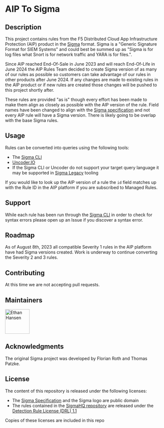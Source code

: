 # AIP To Sigma

## Description
This project contains rules from the F5 Distributed Cloud App Infrastructure Protection (AIP) product in the [Sigma](https://github.com/SigmaHQ/sigma) format. Sigma is a "Generic Signature Format for SIEM Systems" and could best be summed up as "Sigma is for log files what Snort is for network traffic and YARA is for files.". 

Since AIP reached End-Of-Sale in June 2023 and will reach End-Of-Life in June 2024 the AIP Rules Team decided to create Sigma version of as many of our rules as possible so customers can take advantage of our rules in other products after June 2024. If any changes are made to existing rules in the AIP product or if new rules are created those changes will be pushed to this project shortly after. 

These rules are provided "as is" though every effort has been made to make them align as closely as possible with the AIP version of the rule. Field names have been changed to align with the [Sigma specification](https://github.com/SigmaHQ/sigma-specification) and not every AIP rule will have a Sigma version. There is likely going to be overlap with the base Sigma rules. 

## Usage
Rules can be converted into queries using the following tools:
- The [Sigma CLI](https://github.com/SigmaHQ/sigma-cli)
- [Uncoder.IO](https://uncoder.io/)
- If the Sigma CLI or Uncoder do not support your target query language it may be supported in [Sigma Legacy](https://github.com/SigmaHQ/legacy-sigmatools) tooling

If you would like to look up the AIP version of a rule the `id` field matches up with the Rule ID in the AIP platform if you are subscribed to Managed Rules. 

## Support
While each rule has been run through the [Sigma CLI](https://github.com/SigmaHQ/sigma-cli) in order to check for syntax errors please open up an Issue if you discover a syntax error. 

## Roadmap
As of August 8th, 2023 all compatible Severity 1 rules in the AIP platform have had Sigma versions created. Work is underway to continue converting the Severity 2 and 3 rules. 

## Contributing
At this time we are not accepting pull requests. 

## Maintainers
[<img alt="Ethan Hansen" src="https://avatars.githubusercontent.com/u/140435226" width="80"/>](https://github.com/f5-ehansen)

## Acknowledgments
The original Sigma project was developed by Florian Roth and Thomas Patzke.

## License
The content of this repository is released under the following licenses:

* The [Sigma Specification](https://github.com/SigmaHQ/sigma-specification) and the Sigma logo are public domain
* The rules contained in the [SigmaHQ repository](https://github.com/SigmaHQ) are released under the [Detection Rule License (DRL) 1.1](https://github.com/SigmaHQ/Detection-Rule-License)

Copies of these licenses are included in this repo